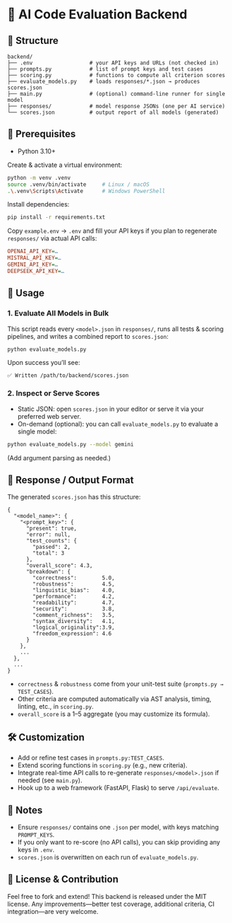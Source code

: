 # 🧠 AI Code Evaluation Backend

## 📂 Structure

```
backend/
├── .env                  # your API keys and URLs (not checked in)
├── prompts.py            # list of prompt keys and test cases
├── scoring.py            # functions to compute all criterion scores
├── evaluate_models.py    # loads responses/*.json → produces scores.json
├── main.py               # (optional) command-line runner for single model
├── responses/            # model response JSONs (one per AI service)
└── scores.json           # output report of all models (generated)
```

## 🔧 Prerequisites

- Python 3.10+

Create & activate a virtual environment:

```bash
python -m venv .venv
source .venv/bin/activate     # Linux / macOS
.\.venv\Scripts\Activate      # Windows PowerShell
```

Install dependencies:

```bash
pip install -r requirements.txt
```

Copy `example.env` → `.env` and fill your API keys if you plan to regenerate `responses/` via actual API calls:

```ini
OPENAI_API_KEY=…
MISTRAL_API_KEY=…
GEMINI_API_KEY=…
DEEPSEEK_API_KEY=…
```

## 🚀 Usage

### 1. Evaluate All Models in Bulk

This script reads every `<model>.json` in `responses/`, runs all tests & scoring pipelines, and writes a combined report to `scores.json`:

```bash
python evaluate_models.py
```

Upon success you’ll see:

```
✅ Written /path/to/backend/scores.json
```

### 2. Inspect or Serve Scores

- Static JSON: open `scores.json` in your editor or serve it via your preferred web server.
- On-demand (optional): you can call `evaluate_models.py` to evaluate a single model:

```bash
python evaluate_models.py --model gemini
```

(Add argument parsing as needed.)

## 📑 Response / Output Format

The generated `scores.json` has this structure:

```jsonc
{
  "<model_name>": {
    "<prompt_key>": {
      "present": true,
      "error": null,
      "test_counts": {
        "passed": 2,
        "total": 3
      },
      "overall_score": 4.3,
      "breakdown": {
        "correctness":        5.0,
        "robustness":         4.5,
        "linguistic_bias":    4.0,
        "performance":        4.2,
        "readability":        4.7,
        "security":           3.8,
        "comment_richness":   3.5,
        "syntax_diversity":   4.1,
        "logical_originality":3.9,
        "freedom_expression": 4.6
      }
    },
    ...
  },
  ...
}
```

- `correctness` & `robustness` come from your unit-test suite (`prompts.py → TEST_CASES`).
- Other criteria are computed automatically via AST analysis, timing, linting, etc., in `scoring.py`.
- `overall_score` is a 1–5 aggregate (you may customize its formula).

## 🛠️ Customization

- Add or refine test cases in `prompts.py:TEST_CASES`.
- Extend scoring functions in `scoring.py` (e.g., new criteria).
- Integrate real-time API calls to re-generate `responses/<model>.json` if needed (see `main.py`).
- Hook up to a web framework (FastAPI, Flask) to serve `/api/evaluate`.

## 📝 Notes

- Ensure `responses/` contains one `.json` per model, with keys matching `PROMPT_KEYS`.
- If you only want to re-score (no API calls), you can skip providing any keys in `.env`.
- `scores.json` is overwritten on each run of `evaluate_models.py`.

## 🤝 License & Contribution

Feel free to fork and extend! This backend is released under the MIT license. Any improvements—better test coverage, additional criteria, CI integration—are very welcome.
